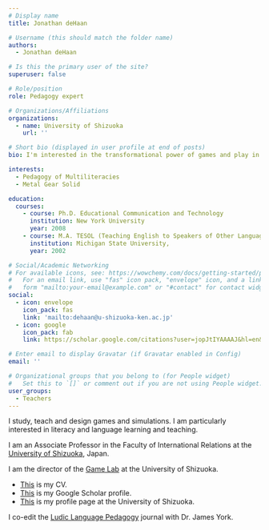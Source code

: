 ```yaml
---
# Display name
title: Jonathan deHaan

# Username (this should match the folder name)
authors:
  - Jonathan deHaan

# Is this the primary user of the site?
superuser: false

# Role/position
role: Pedagogy expert

# Organizations/Affiliations
organizations:
  - name: University of Shizuoka
    url: ''

# Short bio (displayed in user profile at end of posts)
bio: I'm interested in the transformational power of games and play in literacy teaching contexts.

interests:
  - Pedagogy of Multiliteracies
  - Metal Gear Solid

education:
  courses:
    - course: Ph.D. Educational Communication and Technology
      institution: New York University
      year: 2008
    - course: M.A. TESOL (Teaching English to Speakers of Other Languages)
      institution: Michigan State University,
      year: 2002

# Social/Academic Networking
# For available icons, see: https://wowchemy.com/docs/getting-started/page-builder/#icons
#   For an email link, use "fas" icon pack, "envelope" icon, and a link in the
#   form "mailto:your-email@example.com" or "#contact" for contact widget.
social:
  - icon: envelope
    icon_pack: fas
    link: 'mailto:dehaan@u-shizuoka-ken.ac.jp'
  - icon: google
    icon_pack: fab
    link: https://scholar.google.com/citations?user=jopJtIYAAAAJ&hl=en&oi=ao

# Enter email to display Gravatar (if Gravatar enabled in Config)
email: ''

# Organizational groups that you belong to (for People widget)
#   Set this to `[]` or comment out if you are not using People widget.
user_groups:
  - Teachers
---
```


I study, teach and design games and simulations. I am particularly interested in literacy and language learning and teaching. 

I am an Associate Professor in the Faculty of International Relations at the [University of Shizuoka](http://www.u-shizuoka-ken.ac.jp/), Japan. 

I am the director of the [Game Lab](https://sites.google.com/site/gamelabshizuoka/) at the University of Shizuoka. 

- [This](https://docs.google.com/document/d/1fe1WAEChWJky3a4Ul16RzXkt1bgP3-86wSkd1XLFEY8/edit) is my CV.  
- [This](https://scholar.google.co.jp/citations?user=jopJtIYAAAAJ&hl=en) is my Google Scholar profile. 
- [This](http://db.u-shizuoka-ken.ac.jp/show/prof356.html) is my profile page at the University of Shizuoka.

I co-edit the [Ludic Language Pedagogy](https://llpjournal.org/) journal with Dr. James York.